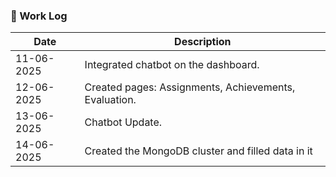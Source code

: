 ### 📅 Work Log

| Date       | Description                                        |
|------------|----------------------------------------------------|
| 11-06-2025 | Integrated chatbot on the dashboard.               |
| 12-06-2025 | Created pages: Assignments, Achievements, Evaluation. |
| 13-06-2025 | Chatbot Update.                                    |
| 14-06-2025 | Created the MongoDB cluster and filled data in it  |
